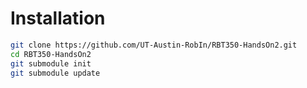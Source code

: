 # Installation
```bash
git clone https://github.com/UT-Austin-RobIn/RBT350-HandsOn2.git
cd RBT350-HandsOn2
git submodule init
git submodule update
```
